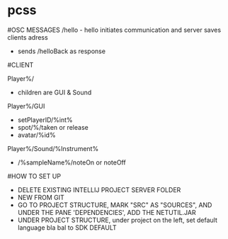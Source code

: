 # pcss

#OSC MESSAGES
/hello -  hello initiates communication and server saves clients adress
* sends /helloBack as response




#CLIENT

Player%/
* children are GUI & Sound

Player%/GUI
* setPlayerID/%int%
* spot/%/taken or release
* avatar/%id%

Player%/Sound/%Instrument%
* /%sampleName%/noteOn or noteOff


#HOW TO SET UP

* DELETE EXISTING INTELLIJ PROJECT SERVER FOLDER
* NEW FROM GIT 
* GO TO PROJECT STRUCTURE, MARK "SRC" AS "SOURCES", AND UNDER THE PANE 'DEPENDENCIES', ADD THE NETUTIL.JAR
* UNDER   PROJECT STRUCTURE, under project on the left, set default language bla bal to SDK DEFAULT